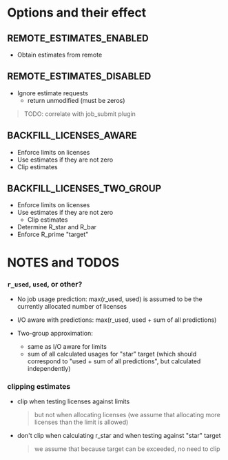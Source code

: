 Options and their effect
=========================

REMOTE_ESTIMATES_ENABLED
------------------------

- Obtain estimates from remote

REMOTE_ESTIMATES_DISABLED
-------------------------

- Ignore estimate requests
  - return unmodified (must be zeros)
> TODO: correlate with job_submit plugin

BACKFILL_LICENSES_AWARE
------------------------

- Enforce limits on licenses
- Use estimates if they are not zero
- Clip estimates


BACKFILL_LICENSES_TWO_GROUP
----------------------------

- Enforce limits on licenses
- Use estimates if they are not zero 
  - Clip estimates
- Determine R_star and R_bar
- Enforce R_prime "target"


NOTES and TODOS
=========================

### `r_used`, `used`, or other?

- No job usage prediction: max(r_used, used) is assumed to be the currently allocated number of licenses

- I/O aware with predictions: max(r_used, used + sum of all predictions)

- Two-group approximation: 
  - same as I/O aware for limits
  - sum of all calculated usages for "star" target (which should correspond to "used + sum of all predictions", but calculated independently)

### clipping estimates

- clip when testing licenses against limits
  > but not when allocating licenses (we assume that allocating more licenses than the limit is allowed)

- don't clip when calculating r_star and when testing against "star" target
  > we assume that because target can be exceeded, no need to clip
